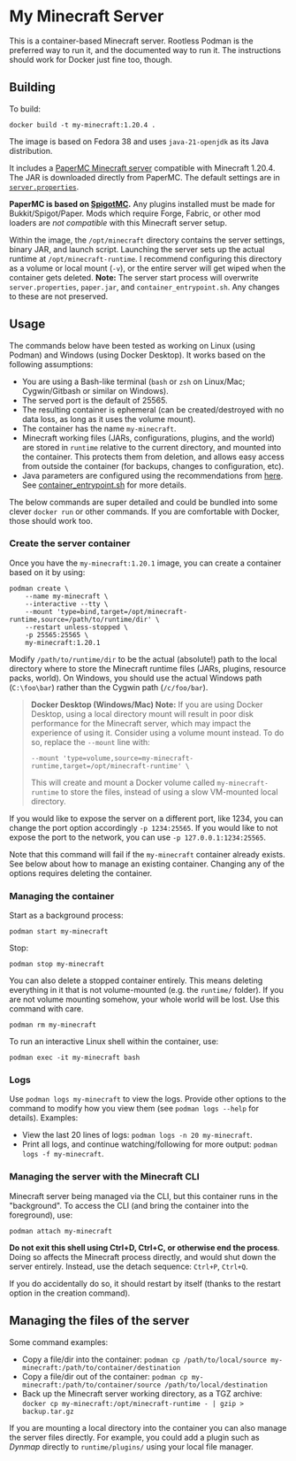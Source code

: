 # My Minecraft Server

This is a container-based Minecraft server. Rootless Podman is the preferred way to run it, and the documented way to run it. The instructions should work for Docker just fine too, though.

## Building

To build:

    docker build -t my-minecraft:1.20.4 .

The image is based on Fedora 38 and uses `java-21-openjdk` as its Java distribution.

It includes a [PaperMC Minecraft server](https://papermc.io/) compatible with Minecraft 1.20.4. The JAR is downloaded directly from PaperMC. The default settings are in [`server.properties`](server.properties). 

**PaperMC is based on [SpigotMC](https://www.spigotmc.org/).** Any plugins installed must be made for Bukkit/Spigot/Paper. Mods which require Forge, Fabric, or other mod loaders are _not compatible_ with this Minecraft server setup.

Within the image, the `/opt/minecraft` directory contains the server settings, binary JAR, and launch script. Launching the server sets up the actual runtime at `/opt/minecraft-runtime`. I recommend configuring this directory as a volume or local mount (`-v`), or the entire server will get wiped when the container gets deleted. **Note:** The server start process will overwrite `server.properties`, `paper.jar`, and `container_entrypoint.sh`. Any changes to these are not preserved.

## Usage

The commands below have been tested as working on Linux (using Podman) and Windows (using Docker Desktop). It works based on the following assumptions:

  * You are using a Bash-like terminal (`bash` or `zsh` on Linux/Mac; Cygwin/Gitbash or similar on Windows).
  * The served port is the default of 25565.
  * The resulting container is ephemeral (can be created/destroyed with no data loss, as long as it uses the volume mount).
  * The container has the name `my-minecraft`.
  * Minecraft working files (JARs, configurations, plugins, and the world) are stored in `runtime` relative to the current directory, and mounted into the container. This protects them from deletion, and allows easy access from outside the container (for backups, changes to configuration, etc).
  * Java parameters are configured using the recommendations from [here](https://aikar.co/2018/07/02/tuning-the-jvm-g1gc-garbage-collector-flags-for-minecraft/). See [container_entrypoint.sh](container_entrypoint.sh) for more details.

The below commands are super detailed and could be bundled into some clever `docker run` or other commands. If you are comfortable with Docker, those should work too.

### Create the server container

Once you have the `my-minecraft:1.20.1` image, you can create a container based on it by using:

    podman create \
        --name my-minecraft \
        --interactive --tty \
        --mount 'type=bind,target=/opt/minecraft-runtime,source=/path/to/runtime/dir' \
        --restart unless-stopped \
        -p 25565:25565 \
        my-minecraft:1.20.1

Modify `/path/to/runtime/dir` to be the actual (absolute!) path to the local directory where to store the Minecraft runtime files (JARs, plugins, resource packs, world). On Windows, you should use the actual Windows path (`C:\foo\bar`) rather than the Cygwin path (`/c/foo/bar`).

> **Docker Desktop (Windows/Mac) Note:** If you are using Docker Desktop, using a local directory mount will result in poor disk performance for the Minecraft server, which may impact the experience of using it.
> Consider using a volume mount instead. To do so, replace the `--mount` line with:
>
>     --mount 'type=volume,source=my-minecraft-runtime,target=/opt/minecraft-runtime' \
>
> This will create and mount a Docker volume called `my-minecraft-runtime` to store the files, instead of using a slow VM-mounted local directory.
 
If you would like to expose the server on a different port, like 1234, you can change the port option accordingly `-p 1234:25565`. If you would like to not expose the port to the network, you can use `-p 127.0.0.1:1234:25565`.

Note that this command will fail if the `my-minecraft` container already exists. See below about how to manage an existing container. Changing any of the options requires deleting the container.


### Managing the container

Start as a background process:

    podman start my-minecraft

Stop:

    podman stop my-minecraft

You can also delete a stopped container entirely. This means deleting everything in it that is not volume-mounted (e.g. the `runtime/` folder). If you are not volume mounting somehow, your whole world will be lost. Use this command with care.

    podman rm my-minecraft

To run an interactive Linux shell within the container, use:

    podman exec -it my-minecraft bash

### Logs

Use `podman logs my-minecraft` to view the logs. Provide other options to the command to modify how you view them (see `podman logs --help` for details). Examples:

* View the last 20 lines of logs: `podman logs -n 20 my-minecraft`.
* Print all logs, and continue watching/following for more output: `podman logs -f my-minecraft`.

### Managing the server with the Minecraft CLI

Minecraft server being managed via the CLI, but this container runs in the "background". To access the CLI (and bring the container into the foreground), use:

    podman attach my-minecraft

**Do not exit this shell using Ctrl+D, Ctrl+C, or otherwise end the process**. Doing so affects the Minecraft process directly, and would shut down the server entirely. Instead, use the detach sequence: `Ctrl+P`, `Ctrl+Q`.

If you do accidentally do so, it should restart by itself (thanks to the restart option in the  creation command).

## Managing the files of the server

Some command examples:

* Copy a file/dir into the container: `podman cp /path/to/local/source my-minecraft:/path/to/container/destination`
* Copy a file/dir out of the container: `podman cp my-minecraft:/path/to/container/source /path/to/local/destination`
* Back up the Minecraft server working directory, as a TGZ archive: `docker cp my-minecraft:/opt/minecraft-runtime - | gzip > backup.tar.gz`

If you are mounting a local directory into the container you can also manage the server files directly. For example, you could add a plugin such as _Dynmap_ directly to `runtime/plugins/` using your local file manager.
